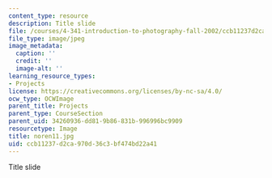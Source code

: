 ```yaml
---
content_type: resource
description: Title slide
file: /courses/4-341-introduction-to-photography-fall-2002/ccb11237d2ca970d36c3bf474bd22a41_noren11.jpg
file_type: image/jpeg
image_metadata:
  caption: ''
  credit: ''
  image-alt: ''
learning_resource_types:
- Projects
license: https://creativecommons.org/licenses/by-nc-sa/4.0/
ocw_type: OCWImage
parent_title: Projects
parent_type: CourseSection
parent_uid: 34260936-dd81-9b86-831b-996996bc9909
resourcetype: Image
title: noren11.jpg
uid: ccb11237-d2ca-970d-36c3-bf474bd22a41
---
```

Title slide